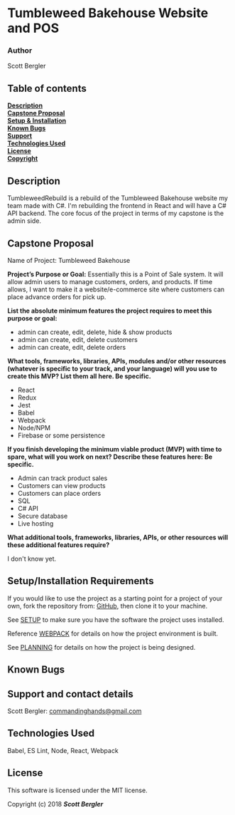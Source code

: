 # Tumbleweed Bakehouse Website and POS

### Author
Scott Bergler  

## Table of contents
**[Description](#description)**<br>
**[Capstone Proposal](#capstone-proposal)**<br>
**[Setup & Installation](#setup-and-installation)**<br>
**[Known Bugs](#known-bugs)**<br>
**[Support](#support)**<br>
**[Technologies Used](#technologies-used)**<br>
**[License](#license)**<br>
**[Copyright](#copyright)**<br>

## Description
TumbleweedRebuild is a rebuild of the Tumbleweed Bakehouse website my team made with C#. I'm rebuilding the frontend in React and will have a C# API backend. The core focus of the project in terms of my capstone is the admin side.

## Capstone Proposal
Name of Project: Tumbleweed Bakehouse  

**Project’s Purpose or Goal:** Essentially this is a Point of Sale system. It will allow admin users to manage customers, orders, and products. If time allows, I want to make it a website/e-commerce site where customers can place advance orders for pick up.

**List the absolute minimum features the project requires to meet this purpose or goal:**

* admin can create, edit, delete, hide & show products
* admin can create, edit, delete customers
* admin can create, edit, delete orders

**What tools, frameworks, libraries, APIs, modules and/or other resources (whatever is specific to your track, and your language) will you use to create this MVP? List them all here. Be specific.**

* React
* Redux
* Jest
* Babel
* Webpack
* Node/NPM
* Firebase or some persistence


**If you finish developing the minimum viable product (MVP) with time to spare, what will you work on next? Describe these features here: Be specific.**

* Admin can track product sales
* Customers can view products
* Customers can place orders
* SQL
* C# API
* Secure database
* Live hosting

**What additional tools, frameworks, libraries, APIs, or other resources will these additional features require?**

I don't know yet.


## Setup/Installation Requirements
If you would like to use the project as a starting point for a project of your own, fork the repository from: [GitHub](https://github.com/skillitzimberg/TumbleweedRebuild), then clone it to your machine.

See [SETUP](SETUP.md) to make sure you have the software the project uses installed.

Reference [WEBPACK](WEBPACK.md) for details on how the project environment is built.

See [PLANNING](PLANNING.md) for details on how the project is being designed.

## Known Bugs

## Support and contact details

Scott Bergler: [commandinghands@gmail.com](mailto:commandinghands@gmail.com)

## Technologies Used
Babel, ES Lint, Node, React, Webpack

## License
This software is licensed under the MIT license.

Copyright (c) 2018 **_Scott Bergler_**
